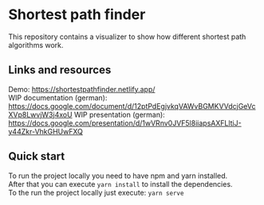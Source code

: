 # Shortest path finder
This repository contains a visualizer to show how different shortest path algorithms work.

## Links and resources
Demo: https://shortestpathfinder.netlify.app/  
WIP documentation (german): https://docs.google.com/document/d/12ptPdEgjvkqVAWvBGMKVVdcjGeVcXVp8LwvjW3j4xoU
WIP presentation (german): https://docs.google.com/presentation/d/1wVRnv0JVF5l8iiapsAXFLltiJ-y44Zkr-VhkGHUwFXQ

## Quick start
To run the project locally you need to have npm and yarn installed.  
After that you can execute ```yarn install``` to install the dependencies.  
To the run the project locally just execute: ```yarn serve```  
